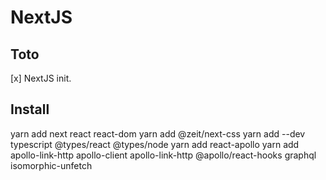 # NextJS

## Toto
[x] NextJS init.

## Install
yarn add next react react-dom
yarn add @zeit/next-css
yarn add --dev typescript @types/react @types/node
yarn add react-apollo
yarn add apollo-link-http apollo-client apollo-link-http @apollo/react-hooks graphql isomorphic-unfetch
